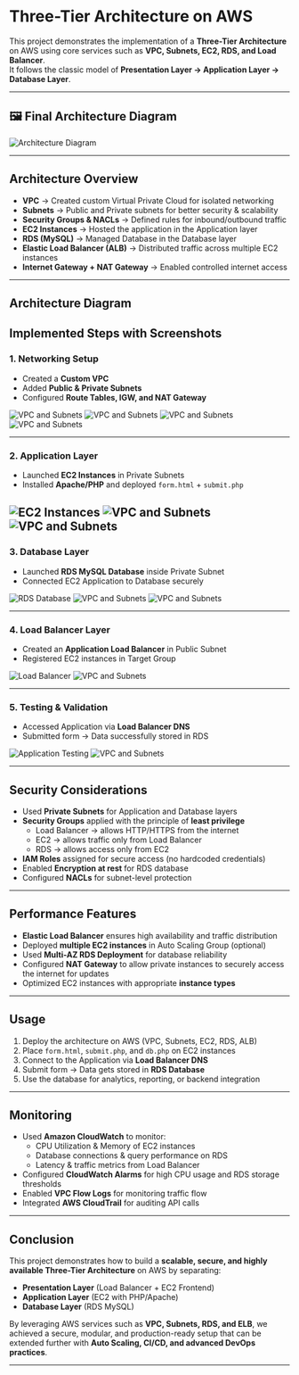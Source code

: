 # Three-Tier Architecture on AWS  

This project demonstrates the implementation of a **Three-Tier Architecture** on AWS using core services such as **VPC, Subnets, EC2, RDS, and Load Balancer**.  
It follows the classic model of **Presentation Layer → Application Layer → Database Layer**.

---
## 🖼️ Final Architecture Diagram
![Architecture Diagram](image/architecture.jpg)

---

##  Architecture Overview
- **VPC** → Created custom Virtual Private Cloud for isolated networking  
- **Subnets** → Public and Private subnets for better security & scalability  
- **Security Groups & NACLs** → Defined rules for inbound/outbound traffic  
- **EC2 Instances** → Hosted the application in the Application layer  
- **RDS (MySQL)** → Managed Database in the Database layer  
- **Elastic Load Balancer (ALB)** → Distributed traffic across multiple EC2 instances  
- **Internet Gateway + NAT Gateway** → Enabled controlled internet access  

---

## Architecture Diagram


##  Implemented Steps with Screenshots  

### 1. **Networking Setup**
- Created a **Custom VPC**
- Added **Public & Private Subnets**
- Configured **Route Tables, IGW, and NAT Gateway**

 
![VPC and Subnets](image/vpc.png)
![VPC and Subnets](image/subnets.png)
![VPC and Subnets](image/route%20table.png)
![VPC and Subnets](image/interenet%20gateway.png)

---


### 2. **Application Layer**
- Launched **EC2 Instances** in Private Subnets  
- Installed **Apache/PHP** and deployed `form.html` + `submit.php`  

  
![EC2 Instances](image/instance.png)
![VPC and Subnets](image/templates.png)
![VPC and Subnets](image/targetgroup.png)
---

### 3. **Database Layer**
- Launched **RDS MySQL Database** inside Private Subnet  
- Connected EC2 Application to Database securely  

 
![RDS Database](image/database.png)
![VPC and Subnets](image/templates.png)
![VPC and Subnets](image/subnet%20group.png)

---

### 4. **Load Balancer Layer**
- Created an **Application Load Balancer** in Public Subnet  
- Registered EC2 instances in Target Group  


![Load Balancer](image/load%20balencer.png)
![VPC and Subnets](image/autoscalling.png)

---

### 5. **Testing & Validation**
- Accessed Application via **Load Balancer DNS**  
- Submitted form → Data successfully stored in RDS  

![Application Testing](image/form.png)
![VPC and Subnets](image/succusefull.png)

---


##  Security Considerations
- Used **Private Subnets** for Application and Database layers  
- **Security Groups** applied with the principle of **least privilege**  
  - Load Balancer → allows HTTP/HTTPS from the internet  
  - EC2 → allows traffic only from Load Balancer  
  - RDS → allows access only from EC2  
- **IAM Roles** assigned for secure access (no hardcoded credentials)  
- Enabled **Encryption at rest** for RDS database  
- Configured **NACLs** for subnet-level protection  

---

##  Performance Features
- **Elastic Load Balancer** ensures high availability and traffic distribution  
- Deployed **multiple EC2 instances** in Auto Scaling Group (optional)  
- Used **Multi-AZ RDS Deployment** for database reliability  
- Configured **NAT Gateway** to allow private instances to securely access the internet for updates  
- Optimized EC2 instances with appropriate **instance types**  

---

##  Usage
1. Deploy the architecture on AWS (VPC, Subnets, EC2, RDS, ALB)  
2. Place `form.html`, `submit.php`, and `db.php` on EC2 instances  
3. Connect to the Application via **Load Balancer DNS**  
4. Submit form → Data gets stored in **RDS Database**  
5. Use the database for analytics, reporting, or backend integration  

---

##  Monitoring
- Used **Amazon CloudWatch** to monitor:  
  - CPU Utilization & Memory of EC2 instances  
  - Database connections & query performance on RDS  
  - Latency & traffic metrics from Load Balancer  
- Configured **CloudWatch Alarms** for high CPU usage and RDS storage thresholds  
- Enabled **VPC Flow Logs** for monitoring traffic flow  
- Integrated **AWS CloudTrail** for auditing API calls  

---

##  Conclusion
This project demonstrates how to build a **scalable, secure, and highly available Three-Tier Architecture** on AWS by separating:  
- **Presentation Layer** (Load Balancer + EC2 Frontend)  
- **Application Layer** (EC2 with PHP/Apache)  
- **Database Layer** (RDS MySQL)  

By leveraging AWS services such as **VPC, Subnets, RDS, and ELB**, we achieved a secure, modular, and production-ready setup that can be extended further with **Auto Scaling, CI/CD, and advanced DevOps practices**.  

---

